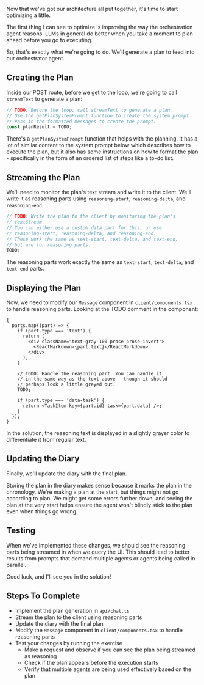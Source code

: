 Now that we've got our architecture all put together, it's time to start optimizing a little.

The first thing I can see to optimize is improving the way the orchestration agent reasons. LLMs in general do better when you take a moment to plan ahead before you go to executing.

So, that's exactly what we're going to do. We'll generate a plan to feed into our orchestrator agent.

## Creating the Plan

Inside our POST route, before we get to the loop, we're going to call `streamText` to generate a plan:

```ts
// TODO: Before the loop, call streamText to generate a plan.
// Use the getPlanSystemPrompt function to create the system prompt.
// Pass in the formatted messages to create the prompt.
const planResult = TODO;
```

There's a `getPlanSystemPrompt` function that helps with the planning. It has a lot of similar content to the system prompt below which describes how to execute the plan, but it also has some instructions on how to format the plan - specifically in the form of an ordered list of steps like a to-do list.

## Streaming the Plan

We'll need to monitor the plan's text stream and write it to the client. We'll write it as reasoning parts using `reasoning-start`, `reasoning-delta`, and `reasoning-end`.

```ts
// TODO: Write the plan to the client by monitoring the plan's
// textStream.
// You can either use a custom data part for this, or use
// reasoning-start, reasoning-delta, and reasoning-end.
// These work the same as text-start, text-delta, and text-end,
// but are for reasoning parts.
TODO;
```

The reasoning parts work exactly the same as `text-start`, `text-delta`, and `text-end` parts.

## Displaying the Plan

Now, we need to modify our `Message` component in `client/components.tsx` to handle reasoning parts. Looking at the TODO comment in the component:

```tsx
{
  parts.map((part) => {
    if (part.type === 'text') {
      return (
        <div className="text-gray-100 prose prose-invert">
          <ReactMarkdown>{part.text}</ReactMarkdown>
        </div>
      );
    }

    // TODO: Handle the reasoning part. You can handle it
    // in the same way as the text above - though it should
    // perhaps look a little greyed out.
    TODO;

    if (part.type === 'data-task') {
      return <TaskItem key={part.id} task={part.data} />;
    }
  });
}
```

In the solution, the reasoning text is displayed in a slightly grayer color to differentiate it from regular text.

## Updating the Diary

Finally, we'll update the diary with the final plan.

Storing the plan in the diary makes sense because it marks the plan in the chronology. We're making a plan at the start, but things might not go according to plan. We might get some errors further down, and seeing the plan at the very start helps ensure the agent won't blindly stick to the plan even when things go wrong.

## Testing

When we've implemented these changes, we should see the reasoning parts being streamed in when we query the UI. This should lead to better results from prompts that demand multiple agents or agents being called in parallel.

Good luck, and I'll see you in the solution!

## Steps To Complete

- Implement the plan generation in `api/chat.ts`
- Stream the plan to the client using reasoning parts
- Update the diary with the final plan
- Modify the `Message` component in `client/components.tsx` to handle reasoning parts
- Test your changes by running the exercise
  - Make a request and observe if you can see the plan being streamed as reasoning
  - Check if the plan appears before the execution starts
  - Verify that multiple agents are being used effectively based on the plan
